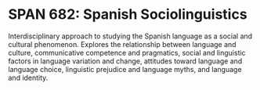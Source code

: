 # SPAN 682: Spanish Sociolinguistics

Interdisciplinary approach to studying the Spanish language as a social and cultural phenomenon. Explores the relationship between language and culture, communicative competence and pragmatics, social and linguistic factors in language variation and change, attitudes toward language and language choice, linguistic prejudice and language myths, and language and identity.